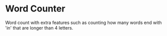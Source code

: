 # Word Counter
Word count with extra features such as counting how many words end with 'in' that are longer than 4 letters.
